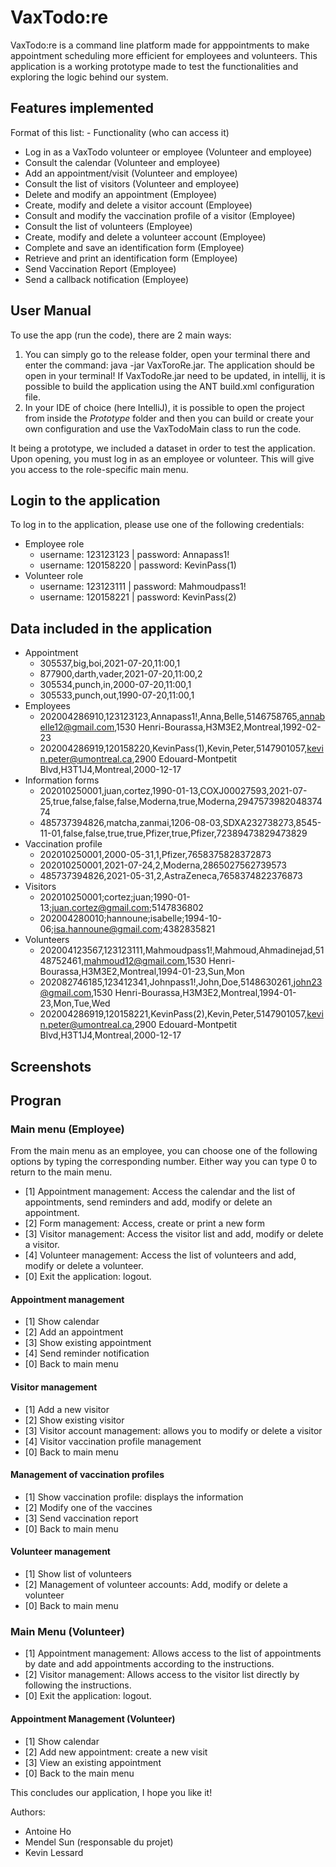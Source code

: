# VaxTodo:re

VaxTodo:re is a command line platform made for apppointments to make appointment scheduling more efficient for employees and volunteers.
This application is a working prototype made to test the functionalities and exploring the logic behind our system.

## Features implemented

Format of this list: - Functionality (who can access it)

- Log in as a VaxTodo volunteer or employee (Volunteer and employee)
- Consult the calendar (Volunteer and employee)
- Add an appointment/visit (Volunteer and employee)
- Consult the list of visitors (Volunteer and employee)
- Delete and modify an appointment (Employee)
- Create, modify and delete a visitor account (Employee)
- Consult and modify the vaccination profile of a visitor (Employee)
- Consult the list of volunteers (Employee)
- Create, modify and delete a volunteer account (Employee)
- Complete and save an identification form (Employee)
- Retrieve and print an identification form (Employee)
- Send Vaccination Report (Employee)
- Send a callback notification (Employee)

## User Manual

To use the app (run the code), there are 2 main ways:
1. You can simply go to the release folder, open your terminal there and enter the command:
   java -jar VaxToroRe.jar. The application should be open in your terminal! If VaxTodoRe.jar
   need to be updated, in intellij, it is possible to build the application using the ANT build.xml configuration file.
2. In your IDE of choice (here IntelliJ), it is possible to open the project from inside the *Prototype* folder and
   then you can build or create your own configuration and use the VaxTodoMain class to
   run the code.

It being a prototype, we included a dataset in order to test the application.
Upon opening, you must log in as an employee or volunteer. This will give you access
to the role-specific main menu.

## Login to the application

To log in to the application, please use one of the following credentials:

- Employee role
  - username: 123123123 | password: Annapass1!
  - username: 120158220 | password: KevinPass(1)
- Volunteer role
  - username: 123123111 | password: Mahmoudpass1!
  - username: 120158221 | password: KevinPass(2)

## Data included in the application

- Appointment
  - 305537,big,boi,2021-07-20,11:00,1
  - 877900,darth,vader,2021-07-20,11:00,2
  - 305534,punch,in,2000-07-20,11:00,1
  - 305533,punch,out,1990-07-20,11:00,1
- Employees
  - 202004286910,123123123,Annapass1!,Anna,Belle,5146758765,annabelle12@gmail.com,1530 Henri-Bourassa,H3M3E2,Montreal,1992-02-23
  - 202004286919,120158220,KevinPass(1),Kevin,Peter,5147901057,kevin.peter@umontreal.ca,2900 Edouard-Montpetit Blvd,H3T1J4,Montreal,2000-12-17
- Information forms
  - 202010250001,juan,cortez,1990-01-13,COXJ00027593,2021-07-25,true,false,false,false,Moderna,true,Moderna,294757398204837474
  - 485737394826,matcha,zanmai,1206-08-03,SDXA232738273,8545-11-01,false,false,true,true,Pfizer,true,Pfizer,72389473829473829
- Vaccination profile
  - 202010250001,2000-05-31,1,Pfizer,7658375828372873
  - 202010250001,2021-07-24,2,Moderna,2865027562739573
  - 485737394826,2021-05-31,2,AstraZeneca,7658374822376873
- Visitors
  - 202010250001;cortez;juan;1990-01-13;juan.cortez@gmail.com;5147836802
  - 202004280010;hannoune;isabelle;1994-10-06;isa.hannoune@gmail.com;4382835821
- Volunteers
  - 202004123567,123123111,Mahmoudpass1!,Mahmoud,Ahmadinejad,5148752461,mahmoud12@gmail.com,1530 Henri-Bourassa,H3M3E2,Montreal,1994-01-23,Sun,Mon
  - 202082746185,123412341,Johnpass1!,John,Doe,5148630261,john23@gmail.com,1530 Henri-Bourassa,H3M3E2,Montreal,1994-01-23,Mon,Tue,Wed
  - 202004286919,120158221,KevinPass(2),Kevin,Peter,5147901057,kevin.peter@umontreal.ca,2900 Edouard-Montpetit Blvd,H3T1J4,Montreal,2000-12-17

## Screenshots


## Progran

### Main menu (Employee)

From the main menu as an employee, you can choose one of the following options by typing the corresponding number.
Either way you can type 0 to return to the main menu.

- [1] Appointment management: Access the calendar and the list of appointments, send reminders and add, modify or delete an appointment.
- [2] Form management: Access, create or print a new form
- [3] Visitor management: Access the visitor list and add, modify or delete a visitor.
- [4] Volunteer management: Access the list of volunteers and add, modify or delete a volunteer.
- [0] Exit the application: logout.

#### Appointment management

- [1] Show calendar
- [2] Add an appointment
- [3] Show existing appointment
- [4] Send reminder notification
- [0] Back to main menu

#### Visitor management

- [1] Add a new visitor
- [2] Show existing visitor
- [3] Visitor account management: allows you to modify or delete a visitor
- [4] Visitor vaccination profile management
- [0] Back to main menu

#### Management of vaccination profiles

- [1] Show vaccination profile: displays the information
- [2] Modify one of the vaccines
- [3] Send vaccination report
- [0] Back to main menu

#### Volunteer management

- [1] Show list of volunteers
- [2] Management of volunteer accounts: Add, modify or delete a volunteer
- [0] Back to main menu

### Main Menu (Volunteer)

- [1] Appointment management: Allows access to the list of appointments by date and add appointments according to the instructions.
- [2] Visitor management: Allows access to the visitor list directly by following the instructions.
- [0] Exit the application: logout.

#### Appointment Management (Volunteer)

- [1] Show calendar
- [2] Add new appointment: create a new visit
- [3] View an existing appointment
- [0] Back to the main menu

This concludes our application, I hope you like it!

Authors:
- Antoine Ho
- Mendel Sun (responsable du projet)
- Kevin Lessard
